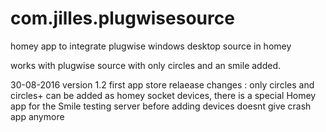# com.jilles.plugwisesource
homey app to integrate plugwise windows desktop source in homey 

works with plugwise source with only circles and an smile added.

30-08-2016 version 1.2 first app store relaease
changes :
only circles and circles+ can be added as homey socket devices, there is a special Homey app for the Smile
testing server before adding devices doesnt give crash app anymore
